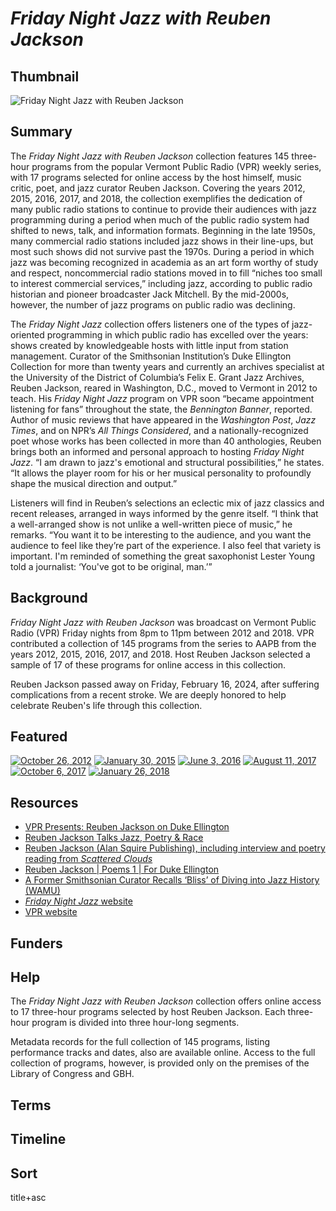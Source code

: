 # *Friday Night Jazz with Reuben Jackson*

## Thumbnail

![Friday Night Jazz with Reuben Jackson](https://s3.amazonaws.com/americanarchive.org/special-collections/Reuben.jpg "Friday Night Jazz")

## Summary

The *Friday Night Jazz with Reuben Jackson* collection features 145 three-hour programs from the popular Vermont Public Radio (VPR) weekly series, with 17 programs selected for online access by the host himself, music critic, poet, and jazz curator Reuben Jackson. Covering the years 2012, 2015, 2016, 2017, and 2018, the collection exemplifies the dedication of many public radio stations to continue to provide their audiences with jazz programming during a period when much of the public radio system had shifted to news, talk, and information formats. Beginning in the late 1950s, many commercial radio stations included jazz shows in their line-ups, but most such shows did not survive past the 1970s. During a period in which jazz was becoming recognized in academia as an art form worthy of study and respect, noncommercial radio stations moved in to fill “niches too small to interest commercial services,” including jazz, according to public radio historian and pioneer broadcaster Jack Mitchell. By the mid-2000s, however, the number of jazz programs on public radio was declining. 

The *Friday Night Jazz* collection offers listeners one of the types of jazz-oriented programming in which public radio has excelled over the years: shows created by knowledgeable hosts with little input from station management. Curator of the Smithsonian Institution’s Duke Ellington Collection for more than twenty years and currently an archives specialist at the University of the District of Columbia’s Felix E. Grant Jazz Archives, Reuben Jackson, reared in Washington, D.C., moved to Vermont in 2012 to teach. His *Friday Night Jazz* program on VPR soon “became appointment listening for fans” throughout the state, the *Bennington Banner*, reported. Author of music reviews that have appeared in the *Washington Post*, *Jazz Times*, and on NPR’s *All Things Considered*, and a nationally-recognized poet whose works has been collected in more than 40 anthologies, Reuben brings both an informed and personal approach to hosting *Friday Night Jazz*. “I am drawn to jazz's emotional and structural possibilities,” he states. “It allows the player room for his or her musical personality to profoundly shape the musical direction and output.” 

Listeners will find in Reuben’s selections an eclectic mix of jazz classics and recent releases, arranged in ways informed by the genre itself. “I think that a well-arranged show is not unlike a well-written piece of music,” he remarks. “You want it to be interesting to the audience, and you want the audience to feel like they’re part of the experience. I also feel that variety is important. I'm reminded of something the great saxophonist Lester Young told a journalist: ‘You've got to be original, man.’”    

## Background

*Friday Night Jazz with Reuben Jackson* was broadcast on Vermont Public Radio (VPR) Friday nights from 8pm to 11pm between 2012 and 2018. VPR contributed a collection of 145 programs from the series to AAPB from the years 2012, 2015, 2016, 2017, and 2018. Host Reuben Jackson selected a sample of 17 of these programs for online access in this collection.

Reuben Jackson passed away on Friday, February 16, 2024, after suffering complications from a recent stroke. We are deeply honored to help celebrate Reuben's life through this collection.

## Featured

[![October 26, 2012](https://s3.amazonaws.com/americanarchive.org/special-collections/aapb_tile.png)](/catalog/cpb-aacip_527-862b854m0m)
[![January 30, 2015](https://s3.amazonaws.com/americanarchive.org/special-collections/aapb_tile.png)](/catalog/cpb-aacip_527-xp6tx36g89)
[![June 3, 2016](https://s3.amazonaws.com/americanarchive.org/special-collections/aapb_tile.png)](/catalog/cpb-aacip_527-pk06w97j9x)
[![August 11, 2017](https://s3.amazonaws.com/americanarchive.org/special-collections/aapb_tile.png)](/catalog/cpb-aacip_527-6t0gt5gg4f)
[![October 6, 2017](https://s3.amazonaws.com/americanarchive.org/special-collections/aapb_tile.png)](/catalog/cpb-aacip_527-jm23b5xh14)
[![January 26, 2018](https://s3.amazonaws.com/americanarchive.org/special-collections/aapb_tile.png)](/catalog/cpb-aacip-527-959c53g402)
 
## Resources

- [VPR Presents: Reuben Jackson on Duke Ellington](https://archive.vpr.org/vpr-presents/vpr-presents-reuben-jackson-on-duke-ellington/) 
- [Reuben Jackson Talks Jazz, Poetry & Race](https://vimeo.com/232782674)
- [Reuben Jackson (Alan Squire Publishing), including interview and poetry reading from *Scattered Clouds*](https://alansquirepublishing.com/book-authors/reuben-jackson/) 
- [Reuben Jackson | Poems 1 | For Duke Ellington](https://www.youtube.com/watch?v=MueGNgJSVlI) 
- [A Former Smithsonian Curator Recalls ‘Bliss’ of Diving into Jazz History (WAMU)](https://wamu.org/story/16/09/19/listen_reuben_jackson_on_how_a_museum_comes_together/) 
- [*Friday Night Jazz* website]( https://www.vpr.org/programs/friday-night-jazz-vpr)  
- [VPR website]( https://www.vpr.org/#stream/0) 

## Funders

## Help

The *Friday Night Jazz with Reuben Jackson* collection offers online access to 17 three-hour programs selected by host Reuben Jackson. Each three-hour program is divided into three hour-long segments. 

Metadata records for the full collection of 145 programs, listing performance tracks and dates, also are available online. Access to the full collection of programs, however, is provided only on the premises of the Library of Congress and GBH. 

## Terms 

## Timeline

## Sort

title+asc
